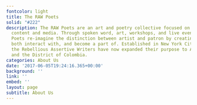 ```yaml
---
fontcolor: light
title: The RAW Poets
solid: "#222"
description: The RAW Poets are an art and poetry collective focused on producing original
  content and media. Through spoken word, art, workshops, and live events, The RAW
  Poets re-imagine the distinction between artist and patron by creating art you can
  both interact with, and become a part of. Established in New York City in 2010,
  the Rebellious Assertive Writers have now expanded their purpose to Atlanta, Chicago,
  and the District of Colombia.
categories: About Us
date: '2017-06-05T19:24:16.365+00:00'
background: ''
link: ''
embed: ''
layout: page
subtitle: About Us
---
```

